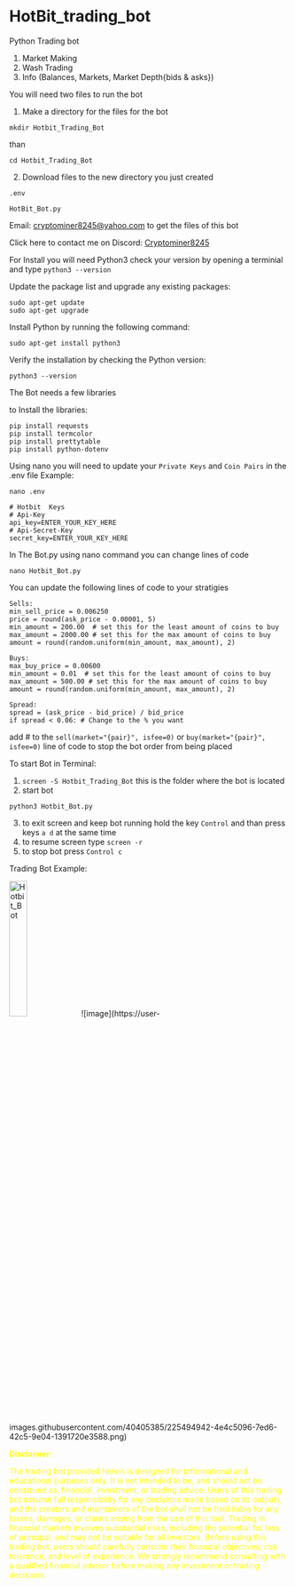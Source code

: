 # HotBit_trading_bot
Python Trading bot

1. Market Making
2. Wash Trading
3. Info (Balances, Markets, Market Depth{bids & asks})

You will need two files to run the bot

1. Make a directory for the files for the bot 
```
mkdir Hotbit_Trading_Bot
```
than 
```
cd Hotbit_Trading_Bot
```
2. Download files to the new directory you just created
```
.env

HotBit_Bot.py
```
Email: cryptominer8245@yahoo.com to get the files of this bot

Click here to contact me on Discord: <a href="https://discord.com/users/412476381725720576">Cryptominer8245</a>

For Install you will need Python3
check your version by opening a terminial and type
```python3 --version```

Update the package list and upgrade any existing packages:
```
sudo apt-get update
sudo apt-get upgrade
```
Install Python by running the following command:
```
sudo apt-get install python3
```
Verify the installation by checking the Python version:
```
python3 --version
```

The Bot needs a few libraries

to Install the libraries:
```
pip install requests
pip install termcolor
pip install prettytable
pip install python-dotenv
```

Using nano you will need to update your ``Private Keys`` and ``Coin Pairs`` in the .env file
Example:
```
nano .env
```

```
# Hotbit  Keys
# Api-Key
api_key=ENTER_YOUR_KEY_HERE
# Api-Secret-Key
secret_key=ENTER_YOUR_KEY_HERE
```
In The Bot.py using nano command you can change lines of code 
```
nano Hotbit_Bot.py
```

You can update the following lines of code to your stratigies
```
Sells:
min_sell_price = 0.006250
price = round(ask_price - 0.00001, 5)
min_amount = 200.00  # set this for the least amount of coins to buy
max_amount = 2000.00 # set this for the max amount of coins to buy
amount = round(random.uniform(min_amount, max_amount), 2)

Buys:
max_buy_price = 0.00600
min_amount = 0.01  # set this for the least amount of coins to buy
max_amount = 500.00 # set this for the max amount of coins to buy
amount = round(random.uniform(min_amount, max_amount), 2)

Spread:
spread = (ask_price - bid_price) / bid_price
if spread < 0.06: # Change to the % you want
```
add # to the `sell(market="{pair}", isfee=0)` or `buy(market="{pair}", isfee=0)` line of code to stop the bot order from being placed

To start Bot in Terminal:
1. `screen -S Hotbit_Trading_Bot` this is the folder where the bot is located
2. start bot
```
python3 Hotbit_Bot.py
```
3. to exit screen and keep bot running hold the key `Control` and than press keys `a d` at the same time
4. to resume screen type `screen -r`
5. to stop bot press `Control c`

Trading Bot Example:

<img src="https://user-images.githubusercontent.com/40405385/225494942-4e4c5096-7ed6-42c5-9e04-1391720e3588.png" width="25%" alt="Hotbit_Bot">
![image](https://user-images.githubusercontent.com/40405385/225494942-4e4c5096-7ed6-42c5-9e04-1391720e3588.png)



<div style="color: yellow;">

**Disclaimer:**

The trading bot provided herein is designed for informational and educational purposes only. It is not intended to be, and should not be construed as, financial, investment, or trading advice. Users of this trading bot assume full responsibility for any decisions made based on its outputs, and the creators and maintainers of the bot shall not be held liable for any losses, damages, or claims arising from the use of this tool. Trading in financial markets involves substantial risks, including the potential for loss of principal, and may not be suitable for all investors. Before using this trading bot, users should carefully consider their financial objectives, risk tolerance, and level of experience. We strongly recommend consulting with a qualified financial advisor before making any investment or trading decisions.

</div>


